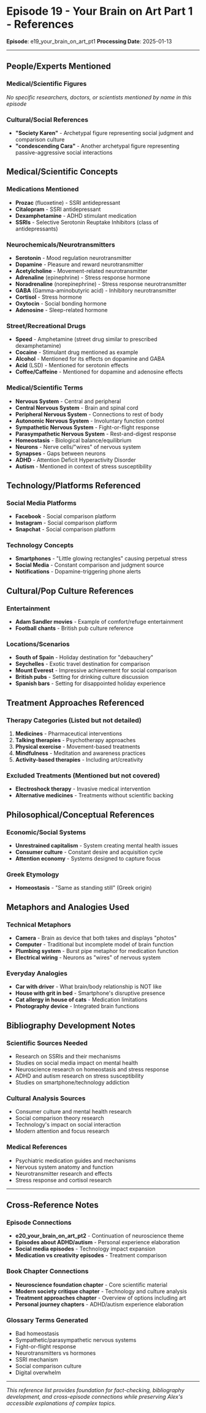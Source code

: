 # Episode 19 - Your Brain on Art Part 1 - References

**Episode**: e19_your_brain_on_art_pt1
**Processing Date**: 2025-01-13

---

## People/Experts Mentioned

### Medical/Scientific Figures
*No specific researchers, doctors, or scientists mentioned by name in this episode*

### Cultural/Social References
- **"Society Karen"** - Archetypal figure representing social judgment and comparison culture
- **"condescending Cara"** - Another archetypal figure representing passive-aggressive social interactions

## Medical/Scientific Concepts

### Medications Mentioned
- **Prozac** (fluoxetine) - SSRI antidepressant
- **Citalopram** - SSRI antidepressant  
- **Dexamphetamine** - ADHD stimulant medication
- **SSRIs** - Selective Serotonin Reuptake Inhibitors (class of antidepressants)

### Neurochemicals/Neurotransmitters
- **Serotonin** - Mood regulation neurotransmitter
- **Dopamine** - Pleasure and reward neurotransmitter
- **Acetylcholine** - Movement-related neurotransmitter
- **Adrenaline** (epinephrine) - Stress response hormone
- **Noradrenaline** (norepinephrine) - Stress response neurotransmitter
- **GABA** (Gamma-aminobutyric acid) - Inhibitory neurotransmitter
- **Cortisol** - Stress hormone
- **Oxytocin** - Social bonding hormone
- **Adenosine** - Sleep-related hormone

### Street/Recreational Drugs
- **Speed** - Amphetamine (street drug similar to prescribed dexamphetamine)
- **Cocaine** - Stimulant drug mentioned as example
- **Alcohol** - Mentioned for its effects on dopamine and GABA
- **Acid** (LSD) - Mentioned for serotonin effects
- **Coffee/Caffeine** - Mentioned for dopamine and adenosine effects

### Medical/Scientific Terms
- **Nervous System** - Central and peripheral
- **Central Nervous System** - Brain and spinal cord
- **Peripheral Nervous System** - Connections to rest of body
- **Autonomic Nervous System** - Involuntary function control
- **Sympathetic Nervous System** - Fight-or-flight response
- **Parasympathetic Nervous System** - Rest-and-digest response
- **Homeostasis** - Biological balance/equilibrium
- **Neurons** - Nerve cells/"wires" of nervous system
- **Synapses** - Gaps between neurons
- **ADHD** - Attention Deficit Hyperactivity Disorder
- **Autism** - Mentioned in context of stress susceptibility

## Technology/Platforms Referenced

### Social Media Platforms
- **Facebook** - Social comparison platform
- **Instagram** - Social comparison platform  
- **Snapchat** - Social comparison platform

### Technology Concepts
- **Smartphones** - "Little glowing rectangles" causing perpetual stress
- **Social Media** - Constant comparison and judgment source
- **Notifications** - Dopamine-triggering phone alerts

## Cultural/Pop Culture References

### Entertainment
- **Adam Sandler movies** - Example of comfort/refuge entertainment
- **Football chants** - British pub culture reference

### Locations/Scenarios
- **South of Spain** - Holiday destination for "debauchery"
- **Seychelles** - Exotic travel destination for comparison
- **Mount Everest** - Impressive achievement for social comparison
- **British pubs** - Setting for drinking culture discussion
- **Spanish bars** - Setting for disappointed holiday experience

## Treatment Approaches Referenced

### Therapy Categories (Listed but not detailed)
1. **Medicines** - Pharmaceutical interventions
2. **Talking therapies** - Psychotherapy approaches
3. **Physical exercise** - Movement-based treatments
4. **Mindfulness** - Meditation and awareness practices
5. **Activity-based therapies** - Including art/creativity

### Excluded Treatments (Mentioned but not covered)
- **Electroshock therapy** - Invasive medical intervention
- **Alternative medicines** - Treatments without scientific backing

## Philosophical/Conceptual References

### Economic/Social Systems
- **Unrestrained capitalism** - System creating mental health issues
- **Consumer culture** - Constant desire and acquisition cycle
- **Attention economy** - Systems designed to capture focus

### Greek Etymology
- **Homeostasis** - "Same as standing still" (Greek origin)

## Metaphors and Analogies Used

### Technical Metaphors
- **Camera** - Brain as device that both takes and displays "photos"
- **Computer** - Traditional but incomplete model of brain function
- **Plumbing system** - Burst pipe metaphor for medication function
- **Electrical wiring** - Neurons as "wires" of nervous system

### Everyday Analogies
- **Car with driver** - What brain/body relationship is NOT like
- **House with grit in bed** - Smartphone's disruptive presence
- **Cat allergy in house of cats** - Medication limitations
- **Photography device** - Integrated brain functions

## Bibliography Development Notes

### Scientific Sources Needed
- Research on SSRIs and their mechanisms
- Studies on social media impact on mental health
- Neuroscience research on homeostasis and stress response
- ADHD and autism research on stress susceptibility
- Studies on smartphone/technology addiction

### Cultural Analysis Sources
- Consumer culture and mental health research
- Social comparison theory research
- Technology's impact on social interaction
- Modern attention and focus research

### Medical References
- Psychiatric medication guides and mechanisms
- Nervous system anatomy and function
- Neurotransmitter research and effects
- Stress response and cortisol research

---

## Cross-Reference Notes

### Episode Connections
- **e20_your_brain_on_art_pt2** - Continuation of neuroscience theme
- **Episodes about ADHD/autism** - Personal experience elaboration
- **Social media episodes** - Technology impact expansion
- **Medication vs creativity episodes** - Treatment comparison

### Book Chapter Connections
- **Neuroscience foundation chapter** - Core scientific material
- **Modern society critique chapter** - Technology and culture analysis  
- **Treatment approaches chapter** - Overview of options including art
- **Personal journey chapters** - ADHD/autism experience elaboration

### Glossary Terms Generated
- Bad homeostasis
- Sympathetic/parasympathetic nervous systems
- Fight-or-flight response
- Neurotransmitters vs hormones
- SSRI mechanism
- Social comparison culture
- Digital overwhelm

---

*This reference list provides foundation for fact-checking, bibliography development, and cross-episode connections while preserving Alex's accessible explanations of complex topics.*
